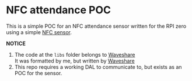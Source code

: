 # NFC attendance POC

This is a simple POC for an NFC attendance sensor written for the RPI zero using a simple [NFC sensor](https://www.waveshare.com/pn532-nfc-hat.htm).

**NOTICE**

1.  The code at the `libs` folder belongs to [Waveshare](https://www.waveshare.com/)  
    It was formatted by me, but written by [Waveshare](https://www.waveshare.com/)
2.  This repo requires a working DAL to communicate to, but exists as an POC for the sensor.
